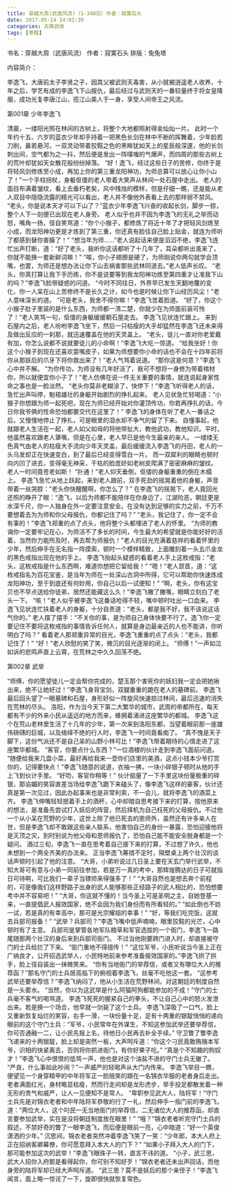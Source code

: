 ```yaml
---
title: 穿越大周(武唐风流)（1-348完）作者：寂寞石头
date: 2017-05-14 14:01:39
categories: 古典武俠
tags: [草榴]
---
```

书名：穿越大周（武唐风流）
作者：寂寞石头
排版：兔兔塔


内容简介：

李逸飞，大唐前太子李贤之子，因其父被武则天毒害，从小就被逍遥老人收养，十年之后，学艺有成的李逸飞下山报仇，最后经过与武则天的一番较量终于将女皇降服，成功光复李唐江山，揽江山美人于一身，享受人间帝王之风流。


第001章 少年李逸飞

清晨，一缕阳光照在林间的古树上，将整个大地都照射得金灿灿一片。
此时一个年约十五、六岁的蓝衣少年却手持着一把黑色长剑在林中不断的挥舞着，少年脸若刀削，鼻若悬河，一双灵动带着狡黠之色的黑眸犹如天上的星辰般深邃，他的长剑刺出间，空气都为之一抖，然后便是发出一阵噗嗤的气爆声，而四周的那些古树上的荒叶却犹如天女散花般纷纷掉落。
“好！逸飞，经过这些日子的苦修，你终于是将轻风剑修炼至小成，再加上你的第三重龙阳神功，为师总算可以放心让你小山了！”一个手柱拐杖，身躯伛偻的老人带着大笑声从林间一处石屋中走出。
老人的面目布满着皱纹，看上去垂朽老矣，风中残烛的模样，但是仔细一瞧，还是能从老人双目中隐隐流露的精光可以看出，老人并不像他外表看上去的那样弱不禁风。
“老头，你是说本天才可以下山了？”蓝衣少年李逸飞兴奋的收起长剑，脚步一掠，整个人下一刻便已出现在老人身旁。
老人似乎也并不因为李逸飞的无礼之举而动怒，嘴角一扬，径自笑骂道：“你个小猴子，都修炼了将近十年了才把轻风剑炼至小成，而龙阳神功更是才炼到了第三重，你还真有脸往自己脸上贴金，就连为师听了都感到替你害臊了！”
“想当年为师……”老人说起话来便是滔滔不绝，李逸飞连忙出声打断，道：“好了老头，我听你这话都听了十几年了，耳朵都听出茧来了，你就不能换一套新鲜词嘛！”
“唉，你小子翅膀是硬了，为师刚说你两句就学会顶嘴，也罢，为师还是想办法让你下山去祸害那些武林同道去。”老人低声长叹。
“老头，你真打算让我下手历练，你不是说要等到我龙阳神功炼至第四重才让准我下山的吗？”李逸飞脸带疑惑的问道。
“今时不同往日，外界早已发生天翻地覆的变化，你一人呆在山上苦修终不是长久之计，如今也是时候让你下山经历风尘！”老人意味深长的道。
“可是老头，我舍不得你嘛！”李逸飞苦着脸道。
“好了，你这个小猴子肚子里装的是什么东西，为师都一清二楚，你就少在为师面前装可怜了！”老人笑骂一句，伛偻的身躯缓缓朝石屋走去。
李逸飞见状连忙跟上。
来到石屋内之后，老人吩咐李逸飞坐下，然后一只枯瘦的大手却猛然在李逸飞还未来得及做出反应的一刹那，就迅速覆盖在他的天灵盖上。
“老头，徒儿一直对你老爱戴有加，你怎么说都不说就要徒儿的小命啊！”李逸飞大吃一惊道。
“给我坐好！你这个小猴子到现在还喜欢耍嘴皮子，如果为师想要你小命的话也不会在十四年前将你从那妖后的爪牙下将你救出来了！”老人气骂着说道。
“那你这是何意？”李逸飞心中并不解。
“为你传功，为师没有几年好活了，我可不想将一身修为带着棺材你，所以就便宜你小子了！”老人仿佛在说一件无关重要的事情，就连说起身家性命之事也是一脸淡然。
“老头你莫非老糊涂了，快停下！”李逸飞听得老人的话，急忙出声叫停，魁梧雄壮的身躯开始剧烈的挣扎起来。
老人见状急忙轻喝道：“小猴子你想跟为师一起死吧，现在为师已经开始对你灌顶传功，你若再挣扎的话，今日你我爷俩的性命恐怕都要交代在这里了！”
李逸飞的身体在听了老人一番话之后，又慢慢地停止了挣扎，可是眼里的泪水却不争气的留了下来。
自懂事起，他就跟老人生活在一起，老人如父如母的将他带扯大，教他武功，教他知识。平时，他虽然喜欢跟老人犟嘴，但是在心里，老人早已是他今生最亲的亲人。
一缕缕无色真气由老人的枯瘦大手流向少年天灵盖，最后缓缓流入李逸飞的丹田，老人的一头乌发却正在快速变白，到了最后已经变得雪白一片。
而一双犀利的眼睛也顿时向内凹了进去，变得毫无神采，干枯的脸庞好如老树皮爬满了密密麻麻的皱纹。
老人一时间竟苍老如斯！
“扑通！”老人仰天垂倒，伛偻的身躯重重的倒在木榻上。
李逸飞急忙从地上跃起，来到老人跟前，双手死劲的摇晃着他的身躯，声音带着一丝哭腔：“老头你快醒醒啊，你怎么了？”
在李逸飞的摇晃下，老人竟回光还照的睁开了眼：“逸飞，以后为师都不能陪伴在你身边了，江湖险恶，朝廷更是水深千尺，你一人独身在外一定要注意安全。在没有达到足够的实力之前，千万不要想着去为为师和你父母报仇，你都记住了吗？”
“老头，我记住了，你一定不会有事的！”李逸飞郑重的点了点头，他将整个头都埋进了老人的怀里。
“为师的教诲你一定要牢记在心，为师活不了多长的时间，今生最大的希望就是你能好好的活着，当然你力能所及时，再去帮为师报仇！”老人的目光充满着慈祥的看着怀里的少年，然后伸手在无名指一阵摸索，顿时一个模样精致，上面雕刻着一头五爪金龙的黑色戒指出现在他的手上。
李逸飞抬起头疑惑的看着老人手上这枚戒指：“老头，这枚戒指是什么东西啊，难道你想把它留给我！”
“嗯！”老人颔首，道：“这枚戒指名为百花宝鉴，是当年为师在一处深山古洞中所得，它可以帮助你快速炼成龙阳神功，至于到底还有何妙用，你自己以后一试便知！”
“啊，老头，你有这宝贝也不早点送给你徒弟，居然还能藏这么久！”李逸飞撇了撇嘴，眼睛立刻白了老头一下。
“咳！”老人似乎被李逸飞这番话呛得不轻，嘴中顿时吐出一口血来。
李逸飞见状连忙扶着老人的身躯，十分自责道：“老头，都是我不好，我不该说这话气你的。”
老人摆了摆手：“不关你的事，是为师自己身体快要不行了。逸飞你一定要记住不要将这枚戒指的事情告诉任何人，就算是身边最亲近的人也不能讲，你听明白了吗？”
看着老人那郑重异常的目光，李逸飞重重的点了点头：“老头，我都记住了！”
“好！”老人欣慰的笑了笑，微沉的目光逐渐的闭上。
“师傅！”一声如泣如诉的悲鸣声直上云霄，在荒林之中久久回荡不绝。




第002章 武举

“师傅，你的愿望徒儿一定会帮你完成的，楚玉那个害死你的妖妇我一定会把她揪出来，绝不让她好过！”李逸飞身背宝剑，双腿重重的跪在老人的墓碑前。
李逸飞最后回头望了一眼墓碑和石屋，身形好似一阵旋风快速掠过林间，最后迅速的消失在荒林的尽头。
洛阳，作为当今天下第二大繁华的城市，武周的帝都所在，每天都有不少的外来小民从遥远的地方而来，蜂拥着涌进这座繁华的都城。
李逸飞这个在荒山老林里生活了十几年的少年，第一次来到洛阳东都，当望着眼前那一座雄伟磅礴的巨城，以及络绎不绝的行人时，李逸飞一时间竟看痴了。
“真不愧是天子脚下，这份气派还不是自己呆的山野小林可比！”李逸飞带着期待的心情走进了这座繁华都城。
“客官，你要点什么东西？”一位酒楼的伙计走到李逸飞面前问道。
“随便给我来几盘小菜，最好再给我来一壶你们店里的美酒，这点小钱本少爷打赏你的，记得要快点！”李逸飞随意的说道，衣袖一拂，一块小碎银子顿时从他的手上飞到伙计手里。
“好叻，客官你稍等！”
伙计掂量了一下手里这块份量极重的碎银，那谄媚的笑容直差当场给李逸飞跪下来磕头了，像李逸飞这样的豪客，伙计还真是第一次见过，因此办起事来也是非常利索，不一会儿，就将李逸飞的酒菜上齐。
李逸飞伸嘴轻轻抿着手上的酒杯，心中却暗自思考接下来的打算，按他原来的想法，是准备先尝试打入妖后的阵营，然后择机为自己枉死的父母报仇。不过他一个从小呆在荒野的少年，这世上除了他已死去的恩师外，虽然还有许多亲人在世，但是李逸飞却不敢跟这些亲人联系，他害怕自己的身份一暴露，恐怕迎接他将是灭顶之灾，到时别说为他父母和恩师报仇了，恐怕自己能不能安全脱身都是一个疑问。
酒过三旬，李逸飞一直在思考着自己接下来的打算，不过想了许久，他也未想到一个两全齐美的办法来。
正当李逸飞筹措不定时，隔壁桌上两个壮汉的谈话声顿时引起了他的注意。
“大哥，小弟听说过几日圣上要在天玄门举行武举，不知大哥可有意与小弟一同前往参加，若是万一真的考中，那辉煌腾达的日子可就指日可待啊，可比我们一辈子当镖师来得强多了！”
“大哥自然也是想去奔个前程的，可是像我们这样野路子出身的武人能够那些正经路子的武人相比的，恐怕想要考中并不容易吧！”
“大哥，你这就不懂的！当今圣上可是圣明之主，自她登基一来，一直提倡武人报效国家，绝不会因为我们身份而有所看轻的。”
“如此倒也不妨一试，若是真的有幸高中，那可是光宗耀祖的幸事！”
“好，等我们吃完饭，这就去兵部司报备！”
“武举？兵部司？”李逸飞嘴中低声喃喃，眼里狡黠的光芒，心中顿时有了主意。
兵部司是掌管各地军队粮草和军官选拔的一个衙门，李逸飞一路尾随那两个壮汉的身后来到兵部司衙门。
不过当他刚要跨门进入时，却直接被守门的士兵给拦了下来。
“衙门重地不得擅传！”
“这位军爷，小民听说当今圣上正在广纳良才，公开招选武举人，小民特地前来参考准备报效国家的。”李逸飞拱了拱手，脸上径自装出一抹微笑来。
“你有当地衙门的举荐信，或者又有哪位大人的推荐函？”那名守门的士兵居高临下的俯视着李逸飞，丝毫不吃他这一套。
“这参考武举还要举荐信？”李逸飞纳闷了，他从小生活在荒野林间，对这朝廷的制度自然是一头雾水。
“当然，你以为这武举是什么阿猫阿狗都能参加的不成！”守门的士兵毫不客气的喝骂道。
李逸飞死死的握紧自己的拳头，不让自己心中的怒火发泄出来。若是换一个场合，他早就一剑毙了这个士兵。
李逸飞深吸了一口气，脸上又重新恢复灿烂的笑容，右手一滑，一块份量十足，足有十两重的银靛悄悄的递向眼前的这个守门士兵：“军爷，小民常年在外谋生，不知这参加武举还要举荐信，你可否通融一二，让小民先报上名，待他日小民再去补全手续。”
守卫瞥了瞥李逸飞递来的十两银靛，脸上却是突然一板，大声呵斥道：“你这个刁民竟敢贿赂本军爷，识相的快紧离去，否则将你抓进衙门，有你好果子吃。”
“真是个不知趣的狗奴才！”李逸飞心中恨恨的低骂一声，他也是对这个油盐不进的守门士兵无辙了。
“严良，什么事如此吵闹？”一声威严的轻喝声从大门内传来。
李逸飞举目一瞧，便望见一个身穿精甲的中年将军正一脸赔笑的跟在一名锦衣华服的老者身后走出。
老者满面红光，身材略显枯瘦，然而行走间却是龙形虎步，举手投足都散发着一种无形的贵气和威严，让人一见便知不是常人。
“卑职参见武大人，陆将军！”守门士兵先是对锦衣老者和中年陆将军恭敬的行了一礼，然后伸手一指门前的李逸飞，道：“两位大人，这个叼民一无当地衙门的举荐信，二无诸位大人的推荐函，却直言要参加武举，实在是没将朝廷制度放在眼里！”
“哦？”锦衣老者听完守门士兵的叙述，不禁好奇的瞥了一眼李逸飞，而后便是眼前一亮，心中暗道：“好一个英俊潇洒的少年。”
沉思间，锦衣老者突然冲着李逸飞笑了一笑：“少年郎，本大人府上正在招纳客卿幕僚，你可愿意拜入本大人的门下？”
“如果小子拜入大人的门下，那可能参加这次的武举！”李逸飞眼珠子一转，直言不讳的道。
“小子，武三思，武大人招你入府那是看得起你，你可别不知好歹！”锦衣老者还未出声回话，而他身旁的陆将军却已经大声呵斥道。
“武三思？莫不是妖后的那个亲侄子！”李逸飞闻言，面上略一惊诧了一下，旋即很快就恢复常色。